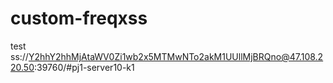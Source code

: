 # custom-freqxss
test
ss://Y2hhY2hhMjAtaWV0Zi1wb2x5MTMwNTo2akM1UUllMjBRQno@47.108.220.50:39760/#pj1-server10-k1
